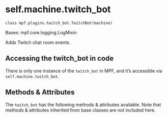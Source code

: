 
# self.machine.twitch_bot

`class mpf.plugins.twitch_bot.TwitchBot(machine)`

Bases: mpf.core.logging.LogMixin

Adds Twitch chat room events.

## Accessing the twitch_bot in code

There is only one instance of the `twitch_bot` in MPF, and it’s accessible via `self.machine.twitch_bot`.

## Methods & Attributes

The `twitch_bot` has the following methods & attributes available. Note that methods & attributes inherited from base classes are not included here.

